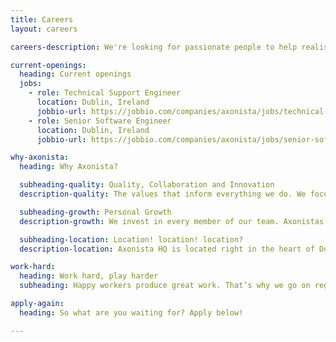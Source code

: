 ```yaml
---
title: Careers
layout: careers

careers-description: We're looking for passionate people to help realise our ambitious vision for the future of video and TV.

current-openings:
  heading: Current openings
  jobs:
    - role: Technical Support Engineer
      location: Dublin, Ireland
      jobbio-url: https://jobbio.com/companies/axonista/jobs/technical-support-1
    - role: Senior Software Engineer
      location: Dublin, Ireland
      jobbio-url: https://jobbio.com/companies/axonista/jobs/senior-software-engineer-27

why-axonista:
  heading: Why Axonista?

  subheading-quality: Quality, Collaboration and Innovation
  description-quality: The values that inform everything we do. We focus on the details 🔎, striving for quality in all aspects of our work. We foster collaboration 👯, the whole is greater than the sum of the parts. And we embrace Innovation 💡, fresh ideas can bubble up from anywhere.

  subheading-growth: Personal Growth
  description-growth: We invest in every member of our team. Axonistas receive a yearly budget to attend any relevant conferences, seminars or workshops. During our much loved Lab Days, you get to work on projects and in areas you wouldn't normally. ⬆️ Level up with us!

  subheading-location: Location! location! location?
  description-location: Axonista HQ is located right in the heart of Dublin City, next to all the best cafés and pubs. We also have a very strong team of remote workers dotted all over the world. From our offices in New York to remoters in Croatia, Spain, France, and Ukraine.

work-hard:
  heading: Work hard, play harder
  subheading: Happy workers produce great work. That’s why we go on regular adventures and are supremely skillful in finding any excuse to celebrate.

apply-again:
  heading: So what are you waiting for? Apply below!

---
```


